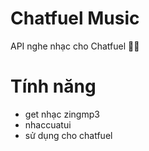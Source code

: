 # Chatfuel Music
API nghe nhạc cho Chatfuel 🎵🎵
# Tính năng
- get nhạc zingmp3
- nhaccuatui
- sử dụng cho chatfuel
